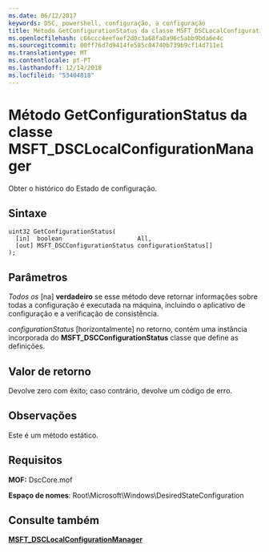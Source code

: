 ```yaml
---
ms.date: 06/12/2017
keywords: DSC, powershell, configuração, a configuração
title: Método GetConfigurationStatus da classe MSFT_DSCLocalConfigurationManager
ms.openlocfilehash: c66ccc4eefaef2d0c3a68fa8a96c5abb9bda6e4c
ms.sourcegitcommit: 00ff76d7d9414fe585c04740b739b9cf14d711e1
ms.translationtype: MT
ms.contentlocale: pt-PT
ms.lasthandoff: 12/14/2018
ms.locfileid: "53404818"
---
```

# <a name="getconfigurationstatus-method-of-the-msftdsclocalconfigurationmanager-class"></a>Método GetConfigurationStatus da classe MSFT_DSCLocalConfigurationManager

Obter o histórico do Estado de configuração.

## <a name="syntax"></a>Sintaxe

```mof
uint32 GetConfigurationStatus(
  [in]  boolean                     All,
  [out] MSFT_DSCConfigurationStatus configurationStatus[]
);
```

## <a name="parameters"></a>Parâmetros

*Todos os* \[na\] **verdadeiro** se esse método deve retornar informações sobre todas a configuração é executada na máquina, incluindo o aplicativo de configuração e a verificação de consistência.

*configurationStatus* \[horizontalmente\] no retorno, contém uma instância incorporada do **MSFT_DSCConfigurationStatus** classe que define as definições.

## <a name="return-value"></a>Valor de retorno

Devolve zero com êxito; caso contrário, devolve um código de erro.

## <a name="remarks"></a>Observações

Este é um método estático.

## <a name="requirements"></a>Requisitos

**MOF:** DscCore.mof

**Espaço de nomes**: Root\Microsoft\Windows\DesiredStateConfiguration

## <a name="see-also"></a>Consulte também

[**MSFT_DSCLocalConfigurationManager**](msft-dsclocalconfigurationmanager.md)